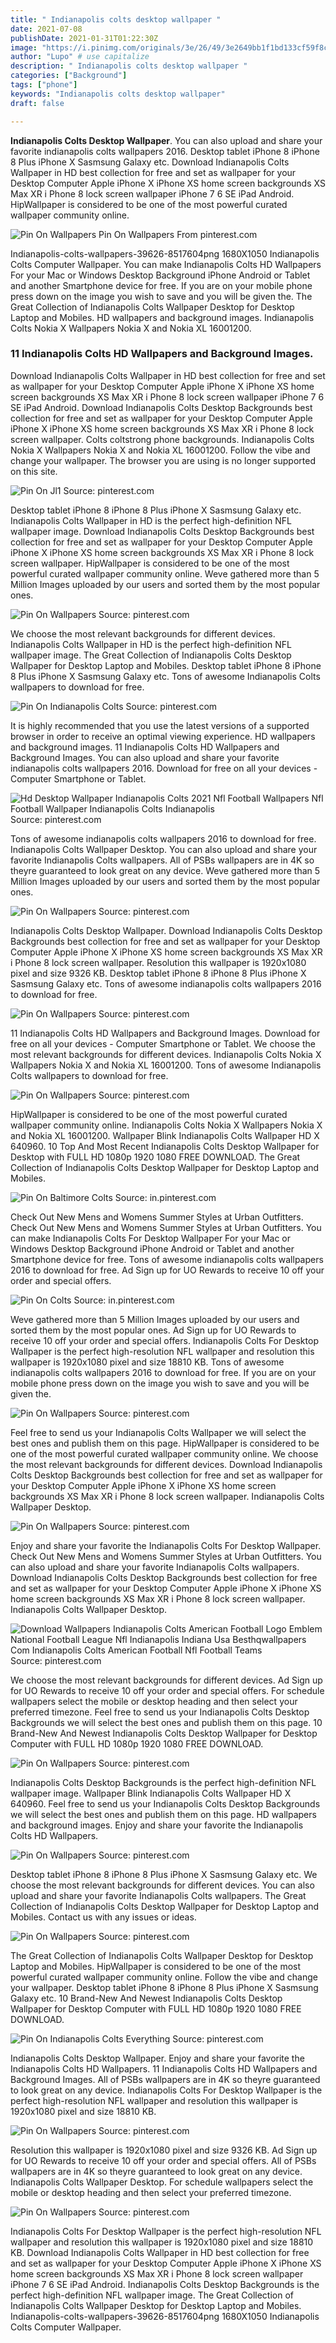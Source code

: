 ```yaml
---
title: " Indianapolis colts desktop wallpaper "
date: 2021-07-08
publishDate: 2021-01-31T01:22:30Z
image: "https://i.pinimg.com/originals/3e/26/49/3e2649bb1f1bd133cf59f8c6efb4d4ed.jpg"
author: "Lupo" # use capitalize
description: " Indianapolis colts desktop wallpaper "
categories: ["Background"]
tags: ["phone"]
keywords: "Indianapolis colts desktop wallpaper"
draft: false

---
```



**Indianapolis Colts Desktop Wallpaper**. You can also upload and share your favorite indianapolis colts wallpapers 2016. Desktop tablet iPhone 8 iPhone 8 Plus iPhone X Sasmsung Galaxy etc. Download Indianapolis Colts Wallpaper in HD best collection for free and set as wallpaper for your Desktop Computer Apple iPhone X iPhone XS home screen backgrounds XS Max XR i Phone 8 lock screen wallpaper iPhone 7 6 SE iPad Android. HipWallpaper is considered to be one of the most powerful curated wallpaper community online.

![Pin On Wallpapers](https://i.pinimg.com/originals/d2/73/65/d273653731c2f488f527233694c5140b.jpg "Pin On Wallpapers")
Pin On Wallpapers From pinterest.com


Indianapolis-colts-wallpapers-39626-8517604png 1680X1050 Indianapolis Colts Computer Wallpaper. You can make Indianapolis Colts HD Wallpapers For your Mac or Windows Desktop Background iPhone Android or Tablet and another Smartphone device for free. If you are on your mobile phone press down on the image you wish to save and you will be given the. The Great Collection of Indianapolis Colts Wallpaper Desktop for Desktop Laptop and Mobiles. HD wallpapers and background images. Indianapolis Colts Nokia X Wallpapers Nokia X and Nokia XL 16001200.

### 11 Indianapolis Colts HD Wallpapers and Background Images.

Download Indianapolis Colts Wallpaper in HD best collection for free and set as wallpaper for your Desktop Computer Apple iPhone X iPhone XS home screen backgrounds XS Max XR i Phone 8 lock screen wallpaper iPhone 7 6 SE iPad Android. Download Indianapolis Colts Desktop Backgrounds best collection for free and set as wallpaper for your Desktop Computer Apple iPhone X iPhone XS home screen backgrounds XS Max XR i Phone 8 lock screen wallpaper. Colts coltstrong phone backgrounds. Indianapolis Colts Nokia X Wallpapers Nokia X and Nokia XL 16001200. Follow the vibe and change your wallpaper. The browser you are using is no longer supported on this site.


![Pin On Jl1](https://i.pinimg.com/originals/73/c8/55/73c8550552314e30e389c9aebaf24c45.jpg "Pin On Jl1")
Source: pinterest.com

Desktop tablet iPhone 8 iPhone 8 Plus iPhone X Sasmsung Galaxy etc. Indianapolis Colts Wallpaper in HD is the perfect high-definition NFL wallpaper image. Download Indianapolis Colts Desktop Backgrounds best collection for free and set as wallpaper for your Desktop Computer Apple iPhone X iPhone XS home screen backgrounds XS Max XR i Phone 8 lock screen wallpaper. HipWallpaper is considered to be one of the most powerful curated wallpaper community online. Weve gathered more than 5 Million Images uploaded by our users and sorted them by the most popular ones.

![Pin On Wallpapers](https://i.pinimg.com/originals/81/cb/04/81cb0431c30367c3569921c36c2fe7c6.jpg "Pin On Wallpapers")
Source: pinterest.com

We choose the most relevant backgrounds for different devices. Indianapolis Colts Wallpaper in HD is the perfect high-definition NFL wallpaper image. The Great Collection of Indianapolis Colts Desktop Wallpaper for Desktop Laptop and Mobiles. Desktop tablet iPhone 8 iPhone 8 Plus iPhone X Sasmsung Galaxy etc. Tons of awesome Indianapolis Colts wallpapers to download for free.

![Pin On Indianapolis Colts](https://i.pinimg.com/originals/c3/b6/f3/c3b6f3cfa3a2e36f7dcea9b13db3b18c.png "Pin On Indianapolis Colts")
Source: pinterest.com

It is highly recommended that you use the latest versions of a supported browser in order to receive an optimal viewing experience. HD wallpapers and background images. 11 Indianapolis Colts HD Wallpapers and Background Images. You can also upload and share your favorite indianapolis colts wallpapers 2016. Download for free on all your devices - Computer Smartphone or Tablet.

![Hd Desktop Wallpaper Indianapolis Colts 2021 Nfl Football Wallpapers Nfl Football Wallpaper Indianapolis Colts Indianapolis](https://i.pinimg.com/originals/c0/c4/88/c0c488faedaf4fba421c1994852f1d7c.jpg "Hd Desktop Wallpaper Indianapolis Colts 2021 Nfl Football Wallpapers Nfl Football Wallpaper Indianapolis Colts Indianapolis")
Source: pinterest.com

Tons of awesome indianapolis colts wallpapers 2016 to download for free. Indianapolis Colts Wallpaper Desktop. You can also upload and share your favorite Indianapolis Colts wallpapers. All of PSBs wallpapers are in 4K so theyre guaranteed to look great on any device. Weve gathered more than 5 Million Images uploaded by our users and sorted them by the most popular ones.

![Pin On Wallpapers](https://i.pinimg.com/originals/91/fe/db/91fedb3b2f7e0a5bd2979d28d88aa3e3.jpg "Pin On Wallpapers")
Source: pinterest.com

Indianapolis Colts Desktop Wallpaper. Download Indianapolis Colts Desktop Backgrounds best collection for free and set as wallpaper for your Desktop Computer Apple iPhone X iPhone XS home screen backgrounds XS Max XR i Phone 8 lock screen wallpaper. Resolution this wallpaper is 1920x1080 pixel and size 9326 KB. Desktop tablet iPhone 8 iPhone 8 Plus iPhone X Sasmsung Galaxy etc. Tons of awesome indianapolis colts wallpapers 2016 to download for free.

![Pin On Wallpapers](https://i.pinimg.com/originals/4e/7f/5e/4e7f5e9b70303cd804f1d57f6ec90769.jpg "Pin On Wallpapers")
Source: pinterest.com

11 Indianapolis Colts HD Wallpapers and Background Images. Download for free on all your devices - Computer Smartphone or Tablet. We choose the most relevant backgrounds for different devices. Indianapolis Colts Nokia X Wallpapers Nokia X and Nokia XL 16001200. Tons of awesome Indianapolis Colts wallpapers to download for free.

![Pin On Wallpapers](https://i.pinimg.com/originals/7e/86/5b/7e865b10882bd2f79090e13d5d666dad.jpg "Pin On Wallpapers")
Source: pinterest.com

HipWallpaper is considered to be one of the most powerful curated wallpaper community online. Indianapolis Colts Nokia X Wallpapers Nokia X and Nokia XL 16001200. Wallpaper Blink Indianapolis Colts Wallpaper HD X 640960. 10 Top And Most Recent Indianapolis Colts Desktop Wallpaper for Desktop with FULL HD 1080p 1920 1080 FREE DOWNLOAD. The Great Collection of Indianapolis Colts Desktop Wallpaper for Desktop Laptop and Mobiles.

![Pin On Baltimore Colts](https://i.pinimg.com/originals/fc/9e/26/fc9e26a854997ba502c71e500b799de0.jpg "Pin On Baltimore Colts")
Source: in.pinterest.com

Check Out New Mens and Womens Summer Styles at Urban Outfitters. Check Out New Mens and Womens Summer Styles at Urban Outfitters. You can make Indianapolis Colts For Desktop Wallpaper For your Mac or Windows Desktop Background iPhone Android or Tablet and another Smartphone device for free. Tons of awesome indianapolis colts wallpapers 2016 to download for free. Ad Sign up for UO Rewards to receive 10 off your order and special offers.

![Pin On Colts](https://i.pinimg.com/originals/b0/a6/09/b0a609c38beb56b8cdb8b23f1c2f7d79.jpg "Pin On Colts")
Source: in.pinterest.com

Weve gathered more than 5 Million Images uploaded by our users and sorted them by the most popular ones. Ad Sign up for UO Rewards to receive 10 off your order and special offers. Indianapolis Colts For Desktop Wallpaper is the perfect high-resolution NFL wallpaper and resolution this wallpaper is 1920x1080 pixel and size 18810 KB. Tons of awesome indianapolis colts wallpapers 2016 to download for free. If you are on your mobile phone press down on the image you wish to save and you will be given the.

![Pin On Wallpapers](https://i.pinimg.com/originals/0d/ee/ee/0deeee9efda19e91d1e7fefafeb1a0b9.jpg "Pin On Wallpapers")
Source: pinterest.com

Feel free to send us your Indianapolis Colts Wallpaper we will select the best ones and publish them on this page. HipWallpaper is considered to be one of the most powerful curated wallpaper community online. We choose the most relevant backgrounds for different devices. Download Indianapolis Colts Desktop Backgrounds best collection for free and set as wallpaper for your Desktop Computer Apple iPhone X iPhone XS home screen backgrounds XS Max XR i Phone 8 lock screen wallpaper. Indianapolis Colts Wallpaper Desktop.

![Pin On Wallpapers](https://i.pinimg.com/originals/9e/85/b6/9e85b64b019b518cc101ccc57495654d.jpg "Pin On Wallpapers")
Source: pinterest.com

Enjoy and share your favorite the Indianapolis Colts For Desktop Wallpaper. Check Out New Mens and Womens Summer Styles at Urban Outfitters. You can also upload and share your favorite Indianapolis Colts wallpapers. Download Indianapolis Colts Desktop Backgrounds best collection for free and set as wallpaper for your Desktop Computer Apple iPhone X iPhone XS home screen backgrounds XS Max XR i Phone 8 lock screen wallpaper. Indianapolis Colts Wallpaper Desktop.

![Download Wallpapers Indianapolis Colts American Football Logo Emblem National Football League Nfl Indianapolis Indiana Usa Besthqwallpapers Com Indianapolis Colts American Football Nfl Football Teams](https://i.pinimg.com/originals/82/20/9d/82209d047ee41e35a3c0a89ac8e65b50.png "Download Wallpapers Indianapolis Colts American Football Logo Emblem National Football League Nfl Indianapolis Indiana Usa Besthqwallpapers Com Indianapolis Colts American Football Nfl Football Teams")
Source: pinterest.com

We choose the most relevant backgrounds for different devices. Ad Sign up for UO Rewards to receive 10 off your order and special offers. For schedule wallpapers select the mobile or desktop heading and then select your preferred timezone. Feel free to send us your Indianapolis Colts Desktop Backgrounds we will select the best ones and publish them on this page. 10 Brand-New And Newest Indianapolis Colts Desktop Wallpaper for Desktop Computer with FULL HD 1080p 1920 1080 FREE DOWNLOAD.

![Pin On Wallpapers](https://i.pinimg.com/originals/d2/73/65/d273653731c2f488f527233694c5140b.jpg "Pin On Wallpapers")
Source: pinterest.com

Indianapolis Colts Desktop Backgrounds is the perfect high-definition NFL wallpaper image. Wallpaper Blink Indianapolis Colts Wallpaper HD X 640960. Feel free to send us your Indianapolis Colts Desktop Backgrounds we will select the best ones and publish them on this page. HD wallpapers and background images. Enjoy and share your favorite the Indianapolis Colts HD Wallpapers.

![Pin On Wallpapers](https://i.pinimg.com/originals/fd/a1/91/fda191b7746a71a70827e71add930bdb.jpg "Pin On Wallpapers")
Source: pinterest.com

Desktop tablet iPhone 8 iPhone 8 Plus iPhone X Sasmsung Galaxy etc. We choose the most relevant backgrounds for different devices. You can also upload and share your favorite Indianapolis Colts wallpapers. The Great Collection of Indianapolis Colts Desktop Wallpaper for Desktop Laptop and Mobiles. Contact us with any issues or ideas.

![Pin On Wallpapers](https://i.pinimg.com/originals/f3/50/39/f35039fa8f33716495e94e24d9ea4371.jpg "Pin On Wallpapers")
Source: pinterest.com

The Great Collection of Indianapolis Colts Wallpaper Desktop for Desktop Laptop and Mobiles. HipWallpaper is considered to be one of the most powerful curated wallpaper community online. Follow the vibe and change your wallpaper. Desktop tablet iPhone 8 iPhone 8 Plus iPhone X Sasmsung Galaxy etc. 10 Brand-New And Newest Indianapolis Colts Desktop Wallpaper for Desktop Computer with FULL HD 1080p 1920 1080 FREE DOWNLOAD.

![Pin On Indianapolis Colts Everything](https://i.pinimg.com/originals/50/e2/87/50e2879d95b1cc6e283bbd66ef8f6f5f.jpg "Pin On Indianapolis Colts Everything")
Source: pinterest.com

Indianapolis Colts Desktop Wallpaper. Enjoy and share your favorite the Indianapolis Colts HD Wallpapers. 11 Indianapolis Colts HD Wallpapers and Background Images. All of PSBs wallpapers are in 4K so theyre guaranteed to look great on any device. Indianapolis Colts For Desktop Wallpaper is the perfect high-resolution NFL wallpaper and resolution this wallpaper is 1920x1080 pixel and size 18810 KB.

![Pin On Wallpapers](https://i.pinimg.com/originals/43/16/f0/4316f027ad855367b601aac07dae5517.jpg "Pin On Wallpapers")
Source: pinterest.com

Resolution this wallpaper is 1920x1080 pixel and size 9326 KB. Ad Sign up for UO Rewards to receive 10 off your order and special offers. All of PSBs wallpapers are in 4K so theyre guaranteed to look great on any device. Indianapolis Colts Wallpaper Desktop. For schedule wallpapers select the mobile or desktop heading and then select your preferred timezone.

![Pin On Wallpapers](https://i.pinimg.com/originals/3e/26/49/3e2649bb1f1bd133cf59f8c6efb4d4ed.jpg "Pin On Wallpapers")
Source: pinterest.com

Indianapolis Colts For Desktop Wallpaper is the perfect high-resolution NFL wallpaper and resolution this wallpaper is 1920x1080 pixel and size 18810 KB. Download Indianapolis Colts Wallpaper in HD best collection for free and set as wallpaper for your Desktop Computer Apple iPhone X iPhone XS home screen backgrounds XS Max XR i Phone 8 lock screen wallpaper iPhone 7 6 SE iPad Android. Indianapolis Colts Desktop Backgrounds is the perfect high-definition NFL wallpaper image. The Great Collection of Indianapolis Colts Wallpaper Desktop for Desktop Laptop and Mobiles. Indianapolis-colts-wallpapers-39626-8517604png 1680X1050 Indianapolis Colts Computer Wallpaper.

